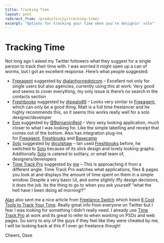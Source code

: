 ```yaml
---
title: Tracking Time
layout: post
redirect_from: /productivity/tracking-time/
excerpt: "Options for tracking your time when you're designin' solo"
---
```


# Tracking Time

Not long ago I asked my Twitter followers what they suggest for a single person to track their time with. I was worried it might open up a can of worms, but I got an excellent response. Here&#8217;s what people suggested:

  * [Freeagent][1] suggested by [@alanhornedotcom][2] &#8211; Excellent not only for single users but also agencies, currently using this at work. Very good and seems to cover everything, my only issue is there&#8217;s no search in the contacts section
  * [Freshbooks][3] suggested by [@pealo86][4] &#8211; Looks very similar to [Freeagent][1], which can only be a good thing. Matt is a full time freelancer and he highly recommends this, so it seems this works really well for a solo designer/developer
  * [Eon][5] suggested by [@BenjaminReid][6] &#8211; Very sexy looking application, much closer to what I was looking for. Like the simple labelling and receipt that comes out of the bottom. Also has integration plug-ins for [Freeagent][1], [Freshbooks][3] and [Basecamp][7]
  * [Solo][8] suggested by [@culshaw][9] &#8211; Ian used [Freshbooks][3] before, he switched to [Solo][8] because of its slick design and lovely looking graphs. Additionally [Solo][8] is catered to solitary, or small team of, designers/developers
  * [Time Track Pro][10] suggested by [me][11] &#8211; This is approaching it from a different angle. Time Track Pro watches what applications, files & pages you look at and displays the amount of time spent on them in a simple window. Despite a very basic UI, and some slightly iffy design decisions, it does the job. Its the thing to go to when you ask yourself &#8220;what the hell have I been doing all morning!?&#8221;

[Alan][2] also sent me a nice article from [Freelance Switch][12] which listed [6 Cool Tools to Track Your Time][13]. Really great info from everyone on Twitter but I fear I was looking for something I didn&#8217;t really need. I already use [Time Track Pro][10] at work and its great to refer to when working on PSDs and web pages. So sorry to any of the guys if they feel like they were cheated by me, I will be looking back at this if I ever go freelance though!

Cheers, Dave

 [1]: http://www.freeagent.com/
 [2]: https://twitter.com/alanhornedotcom
 [3]: http://www.freshbooks.com/uk/
 [4]: https://twitter.com/pealo86
 [5]: http://www.fuelcollective.com/eon
 [6]: https://twitter.com/benjaminreid
 [7]: https://basecamp.com/
 [8]: http://www.thrivesolo.com/
 [9]: https://twitter.com/culshaw
 [10]: http://timetrack.bloop.info/
 [11]: https://twitter.com/daviddarnes
 [12]: http://freelanceswitch.com/
 [13]: http://freelanceswitch.com/productivity/6-cool-tools-to-track-your-time/

